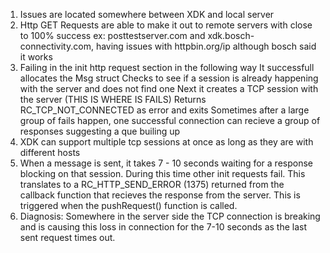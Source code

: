 1) Issues are located somewhere between XDK and local server
2) Http GET Requests are able to make it out to remote servers with close to 100% success
	ex: posttestserver.com and xdk.bosch-connectivity.com, having issues with httpbin.org/ip although bosch said it works
3) Failing in the init http request section in the following way
	It successfull allocates the Msg struct
	Checks to see if a session is already happening with the server and does not find one
	Next it creates a TCP session with the server (THIS IS WHERE IS FAILS)
	Returns RC_TCP_NOT_CONNECTED as error and exits
	Sometimes after a large group of fails happen, one successful connection can recieve a group of responses suggesting a que builing up
4) XDK can support multiple tcp sessions at once as long as they are with different hosts 
5) When a message is sent, it takes 7 - 10 seconds waiting for a response blocking on that session. During this time other init requests fail.
	This translates to a RC_HTTP_SEND_ERROR (1375) returned from the callback function that recieves the response from the server. This is
	triggered when the pushRequest() function is called.
6) Diagnosis: Somewhere in the server side the TCP connection is breaking and is causing this loss in connection for the 7-10 seconds as the last sent
	request times out. 
